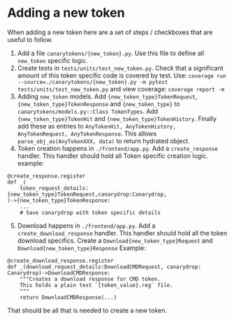 

# Adding a new token
When adding a new token here are a set of steps / checkboxes that are useful to follow.
1. Add a file `canarytokens/{new_token}.py`. Use this file to define all `new_token` specific logic.
2. Create tests in `tests/units/test_new_token.py`. Check that a significant amount of this token specific code is covered by test.
Use: `coverage run --source=./canarytokens/{new_token}.py -m pytest tests/units/test_new_token.py` and view coverage: `coverage report -m`
3. Adding `new_token` models. Add `{new_token_type}TokenRequest`, `{new_token_type}TokenResponse` and `{new_token_type}` to `canarytokens/models.py::Class TokenTypes`.
Add `{new_token_type}TokenHit` and `{new_token_type}TokenHistory`.
Finally add these as entries to `AnyTokenHit, AnyTokenHistory, AnyTokenRequest, AnyTokenResponse`. This allows `parse_obj_as(AnyTokenXXX, data)` to return hydrated object.
4. Token creation happens in `./frontend/app.py`. Add a `create_response` handler. This handler should hold all Token specific creation logic.
example:
```
@create_response.register
def _(
    token_request_details: {new_token_type}TokenRequest,canarydrop:Canarydrop,
)->{new_token_type}TokenResponse:
    ...
    # Save canarydrop with token specific details
```
5. Download happens in `./frontend/app.py`. Add a `create_download_response` handler. This handler should hold all the token download specifics. Create a `Download{new_token_type}Request` and `Download{new_token_type}Response`
Example:
```
@create_download_response.register
def _(download_request_details:DownloadCMDRequest, canarydrop: Canarydrop)->DownloadCMDResponse:
    """Creates a download response for CMD token.
    This holds a plain text `{token_value}.reg` file.
    """
    return DownloadCMDResponse(...)
```

That should be all that is needed to create a new token.
